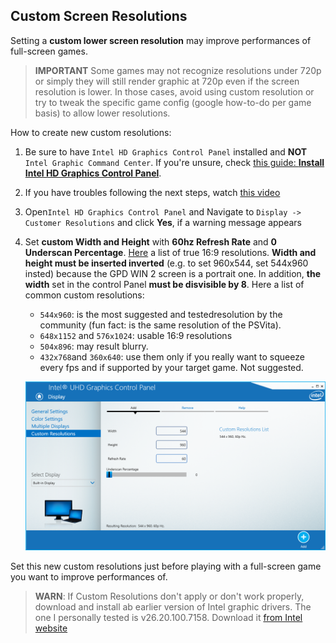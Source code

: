 ## Custom Screen Resolutions

Setting a **custom lower screen resolution** may improve performances of full-screen games.

> **IMPORTANT**
> Some games may not recognize resolutions under 720p or simply they will still render graphic at 720p even if the screen resolution is lower. In those cases, avoid using custom resolution or try to tweak the specific game config (google how-to-do per game basis) to allow lower resolutions.

How to create new custom resolutions:

 1. Be sure to have `Intel HD Graphics Control Panel` installed and **NOT** `Intel Graphic Command Center`.
    If you're unsure, check [this guide: **Install Intel HD Graphics Control Panel**](/wiki/Install_Intel_Graphic_Control_Panel.md).

 2. If you have troubles following the next steps, watch [this video](https://youtu.be/5SriCS_UbNw?t=19)

 0. Open`Intel HD Graphics Control Panel` and Navigate to `Display -> Customer Resolutions` and click **Yes**, if a warning message appears

 0. Set **custom Width and Height** with **60hz Refresh Rate** and **0 Underscan Percentage**. [Here](https://pacoup.com/2011/06/12/list-of-true-169-resolutions/) a list of true 16:9 resolutions. **Width and height must be inserted inverted** (e.g. to set 960x544, set 544x960 insted) because the GPD WIN 2 screen is a portrait one. In addition, **the width** set in the control Panel **must be disvisible by 8**.
   Here a list of common custom resolutions:
     * `544x960`: is the most suggested and testedresolution by the community (fun fact: is the same resolution of the PSVita).
     * `648x1152` and `576x1024`: usable 16:9 resolutions
     * `504x896`: may result blurry.
     * `432x768`and `360x640`: use them only if you really want to squeeze every fps and if supported by your target game. Not suggested.

	![](assets/Intel_Graphic_Control_Panel-New_Custom_Resolution.png)


Set this new custom resolutions just before playing with a full-screen game you want to improve performances of.

> **WARN**:
> If Custom Resolutions don't apply or don't work properly, download and install ab earlier version of Intel graphic drivers. The one I personally tested is v26.20.100.7158. Download it [from Intel website](https://downloadmirror.intel.com/29058/a08/igfx_win10_100.7158.zip)